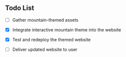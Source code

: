 ## Todo List

- [ ] Gather mountain-themed assets
- [x] Integrate interactive mountain theme into the website
- [x] Test and redeploy the themed website
- [ ] Deliver updated website to user


